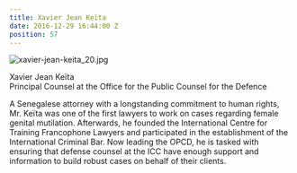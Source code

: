 ```yaml
---
title: Xavier Jean Keïta
date: 2016-12-29 16:44:00 Z
position: 57
---
```


![xavier-jean-keita_20.jpg](/uploads/xavier-jean-keita_20.jpg)

Xavier Jean Keïta <br> Principal Counsel at the Office for the Public Counsel for the Defence


A Senegalese attorney with a longstanding commitment to human rights, Mr. Keïta was one of the first lawyers to work on cases regarding female genital mutilation. Afterwards, he founded the International Centre for Training Francophone Lawyers and participated in the establishment of the International Criminal Bar. Now leading the OPCD, he is tasked with ensuring that defense counsel at the ICC have enough support and information to build robust cases on behalf of their clients.

